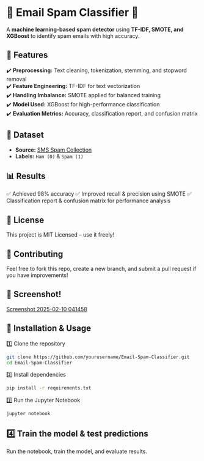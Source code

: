 # 📩 Email Spam Classifier 🚀  
A **machine learning-based spam detector** using **TF-IDF, SMOTE, and XGBoost** to identify spam emails with high accuracy.  

## 📌 Features  
✔️ **Preprocessing:** Text cleaning, tokenization, stemming, and stopword removal  
✔️ **Feature Engineering:** TF-IDF for text vectorization  
✔️ **Handling Imbalance:** SMOTE applied for balanced training  
✔️ **Model Used:** XGBoost for high-performance classification  
✔️ **Evaluation Metrics:** Accuracy, classification report, and confusion matrix  

## 📂 Dataset  
- **Source:** [SMS Spam Collection](https://www.kaggle.com/datasets/uciml/sms-spam-collection-dataset)  
- **Labels:** `Ham (0)` & `Spam (1)`  


## 📊 Results
✅ Achieved 98% accuracy
✅ Improved recall & precision using SMOTE
✅ Classification report & confusion matrix for performance analysis


## 📜 License
This project is MIT Licensed – use it freely!


## 🤝 Contributing
Feel free to fork this repo, create a new branch, and submit a pull request if you have improvements!


## 📜 Screenshot!
[Screenshot 2025-02-10 041458](https://github.com/user-attachments/assets/0819e571-2242-4529-be85-c8f6374bdfe8)



## 🚀 Installation & Usage  
1️⃣ Clone the repository  
```bash
git clone https://github.com/yourusername/Email-Spam-Classifier.git
cd Email-Spam-Classifier
```


2️⃣ Install dependencies
```bash
pip install -r requirements.txt
```

3️⃣ Run the Jupyter Notebook
```bash
jupyter notebook
```

## 4️⃣ Train the model & test predictions
Run the notebook, train the model, and evaluate results.


